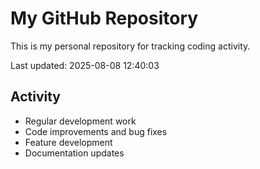 # My GitHub Repository

This is my personal repository for tracking coding activity.

Last updated: 2025-08-08 12:40:03

## Activity
- Regular development work
- Code improvements and bug fixes
- Feature development
- Documentation updates
